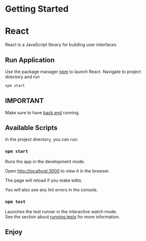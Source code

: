 # Getting Started
# React

React is a JavaScript library for building user interfaces


## Run Application

Use the package manager [npm](https://https://nodejs.org/en/) to launch React. Navigate to project directory and run

```bash
npm start
```


## IMPORTANT
Make  sure to have [back end](https://github.com/Hack-Diversity/cscl-team4-backend_) running.

## Available Scripts

In the project directory, you can run:

### `npm start`

Runs the app in the development mode.

Open [http://localhost:3000](http://localhost:3000) to view it in the browser.

The page will reload if you make edits.

You will also see any lint errors in the console.

### `npm test`

Launches the test runner in the interactive watch mode.<br />
See the section about [running tests](https://facebook.github.io/create-react-app/docs/running-tests) for more information.


## Enjoy
